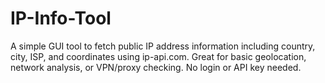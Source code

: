 # IP-Info-Tool
A simple GUI tool to fetch public IP address information including country, city, ISP, and coordinates using ip-api.com. Great for basic geolocation, network analysis, or VPN/proxy checking. No login or API key needed.
